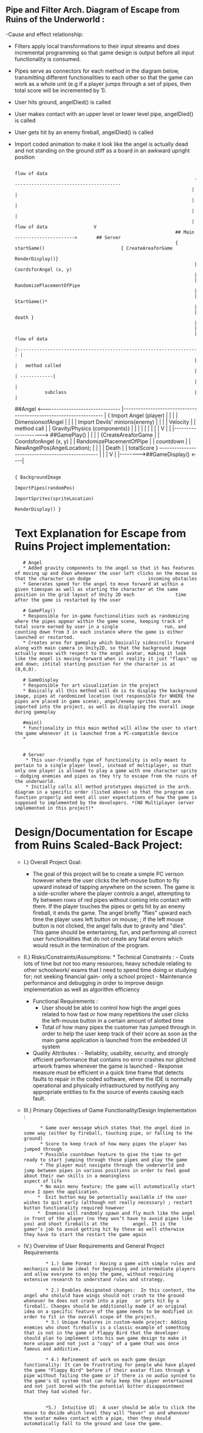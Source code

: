 ## Pipe and Filter Arch. Diagram of Escape from Ruins of the Underworld :
-Cause and effect relationship:
   * Filters apply local transformations to their input streams and does incremental programming so that game design is output before all input functionality is consumed.
   *  Pipes serve as connectors for each method in the diagram below, transmitting different functionalities to each other  so that the game can work as a whole unit (e.g if a player jumps through a set of pipes, then total score will be incremented by 1).
  * User hits ground, angelDied() is called
  * User makes contact with an upper level or lower level pipe, angelDied() is called
  * User gets hit by an enemy fireball, angelDied() is called
  * Import coded animation to make it look like the angel is actually dead and not standing on the ground stiff as a board in an awkward upright position
  

                                                                                         flow of data
                                                                          ----------------------------------------
                                                                         |                                       |
                                                                         |                                       |
                                                                         |                                       |
                                                                         |          flow of data                 V
                                                                   ## Main      ---------------------->       ## Server  
                                                                   { startGame()                            { CreateAreaforGame
                                                                    RenderDisplay()}
                                                                          |                                 CoordsforAngel (x, y)
                                                                          |
                                                                          |                                 RandomizePlacementOfPipe
                                                                          |
                                                                          |                                  StartGame()*
                                                                          |
                                                                          |                                  death }
                                                                          |  
                                                                          |
                                                                          |     flow of data
                                                                          |------------------------------------------------------------------- |
                                                                          |                                                                    |   method called
                                                                          |                                                                    | ------------|
                                                                          |                                                                                  |
                   subclass                                               |                                                                                  |
       ##Angel <-------------------------------                           |------------------------------------------------------------------                |
    { Import Angel (player)                   |                           |                                                                 |                | 
     DimensionsofAngel                        |                           |                                                                 |                |
    Import Devils' minions(enemy)             |                           |                                                                 |                |
    Velocity                                  |                           |   method call                                                   |                |
    Gravity/Physics (components)}             |                           |                                                                 |                |
                                              |                           |                                                                 |                |
                                              |                           V                                                                 |                |
                                              |--------------------> ##GamePlay()                                                           |                |
                                                                                                                                            |                |
                                                               {CreateAreaforGame                                                           |                |
                                                               CoordsforAngel (x, y)                                                        |                |
                                                              RandomizePlacementOfPipe                                                      |                |
                                                                countdown                                                                   |                |
                                                              NewAngelPos(AngelLocation);                                                   |                |
                                                                                                                                            |                |
                                                                  Death                                                                     |                |
                                                                 totalScore } -------------------------------------------------             |                |
                                                                                                                              |             V                |
                                                                                                                              |-------->##GameDisplay() <----|
                                                                                                                                  
                                                                                                                                        { BackgroundImage
                                                                                                                                     ImportPipes(randomPos)
                                                                                                                                     ImportSprites(spriteLocation)
                                                                                                                                     RenderDisplay() }
         
         
         
         
         
       # Text Explanation for Escape from Ruins Project implementation:
           
           # Angel
           * Added gravity components to the angel so that it has features of moving up and down whenever the user left clicks on the mouse so that the character can dodge                     incoming obstacles
           * Generates speed for the angel to move forward at within a given timespan as well as starting the character at the same position in the grid layout of Unity 2D each               time after the game is restarted by the user
           
           # GamePlay()
           * Responsible for in-game functionalities such as randomizing where the pipes appear within the game scene, keeping track of total score earned by user in a single                 run, and counting down from 3 in each instance where the game is either launched or restarted.
           * Creates area for gameplay which basically sidescrolls forward along with main camera in Unity2D, so that the background image actually moves with respect to the angel avatar, making it look like the angel is moving forward when in reality it just "flaps" up and down; intital starting position for the character is at (0,0,0).
           
           # GameDisplay
           * Responsible for art visualization in the project
           * Basically all this method will do is to display the background image, pipes at randomized location (not responsible for WHERE the pipes are placed in game scene), angel/enemy sprites that are imported into the project, as well as displaying the overall image during gameplay

           #main()
           * functionality in this main method will allow the user to start the game whenever it is launched from a PC-compatible device
           * 
           
           
           # Server
            * This user-friendly type of functionality is only meant to pertain to a single player level, instead of multiplayer, so that only one player is allowed to play a game with one character sprite - dodging enemies and pipes as they try to escape from the ruins of the underworld.
            * Initially calls all method prototypes depicted in the arch. diagram in a specific order (listed above) so that the program can function properly and meet all user expectations of how the game is  supposed to implemented by the developers. *(NO Multiplayer server implemented in this project)*



       # Design/Documentation for Escape from Ruins Scaled-Back Project:
       
       * I.) Overall Project Goal:
            * The goal of this project will be to create a simple PC verison however where the user clicks the left-mouse button to fly upward instead of tapping anywhere on the screen. The game is a side-scroller where the player controls a angel, attempting to fly between rows of red pipes without coming into contact with them. If the player touches the pipes or gets hit by an enemy fireball, it ends the game. The angel briefly "flies" upward each time the player uses left button on mouse; ; if the left mouse button is not clicked, the angel falls due to gravity and "dies". This game should be entertaining, fun, and performing all correct user functionalities that do not create any fatal errors which would result in the termination of the program.


       * II.) Risks/Constraints/Assumptions:
             * Technical Constraints :
                 - Costs lots of time but not too many resources; heavy schedule relating to other schoolwork/ exams that I need to spend time doing or
                  studying for; not seeking financial gain- only a school project
                 - Maintenance performance and debugging in order to improve design implementation as well as algorithm efficiency
            * Functional Requirements :
                - User should be able to control how high the angel goes related to how fast or how many repetitions the user clicks the left-mouse
                   button in a certain amount of alotted time
                 - Total of how many pipes the customer has jumped through in order to help the user keep track of their score as soon as the main game
                    application is launched from the embedded UI system
           * Quality Attributes :
                  - Reliablity, usability, security, and strongly efficient performance that contains no error crashes nor glitched artwork frames whenever
                     the game is launched
                   - Response measure must be efficient in a quick time frame that detects faults to repair in the coded software, where the IDE is normally
                     operational and physically infrastructured by notifying any appropriate entities to fix the source of events causing each fault.
                     
         
       * III.) Primary Objectives of Game Functionality/Design Implementation :
         
                   * Game over message which states that the angel died in some way (either by fireball, touching pipe, or falling to the ground)
                   * Score to keep track of how many pipes the player has jumped through
                   * Possible countdown feature to give the time to get ready to start jumping through those pipes and play the game
                   * The player must navigate through the underworld and jump between pipes in various positions in order to feel good about their own skills in a meaningless                        aspect of life
                   * No main menu feature; the game will automatically start once I open the application.
                  *  Exit button may be potentially available if the user wishes to quit early (although not really necessary) ; restart button functionality required however
                  *  Enemies will randomly spawn and fly much like the angel in front of the player (no they won’t have to avoid pipes like you) and shoot fireballs at the         angel. It is the gamer’s job to avoid getting hit by these as well otherwise they have to start the restart the game again



        
       * IV.)  Overview of User Requirements and General Project Requirements 
       
                     * 1.) Game Format : Having a game with simple rules and mechanics would be ideal for beginning and intermediate players and allow everyone to enjoy the game, without requiring extensive research to understand rules and strategy.
                     
                     * 2.) Enables designated changes:  In this context, the angel who sholuld have wings should not crash to the ground whenever he does not crash into a pipe   or gets hit by a fireball. Changes should be additionally made if an original idea on a specific feature of the game needs to be modified in order to fit in the overall scope of the project.
                     * 3.) Unique features in custom-made project: Adding enemies who shoot fireballs is a classic example of something that is not in the game of Flappy Bird that the developer should plan to implement into his own game design to make it more unique and not just a "copy" of a game that was once famous and addictive. 

                     * 4.) Refinement of work on each game design functionality: It can be frustrating for people who have played the game "Flappy Bird" before if their avatar flies through a pipe without failing the game or if there is no audio synced to the game's UI system that can help keep the player entertained and not just bored with the potential bitter disappointment that they had wished for.


                     *5.)  Intuitive UI:  A user should be able to click the mouse to decide which level they will "hover" on and whenever the avatar makes contact with a pipe, then they should automatically fall to the ground and lose the game. 
                                          
                                          
                                          


